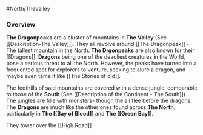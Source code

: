 #North/TheValley 

### Overview
**The Dragonpeaks**  are a cluster of mountains in **The** **Valley** (See [[Description-The Valley]]). They all revolve around [[The Dragonpeak]] - The tallest mountain in the North. **The Drgonpeaks** are also known for their [[Dragons]]. **Dragons** being one of the deadliest creatures in the World, pose a serious threat to all the North. However, the peaks have turned into a frequented spot for explorers to venture, seeking to alure a dragon, and maybe even tame it like [[The Stories of old]]. 

The foothills of said mountains are covered with a dense jungle, comparable to those of the **South** (See [[Description of the Continent - The South]]). The jungles are fille with monsters- though the all flee before the dragons. The **Dragons** are much like the other ones found across **The North**,  particularly in **The [[Bay of Blood]]** and **The [[Green Bay]]**. 

They tower over the [[High Road]]